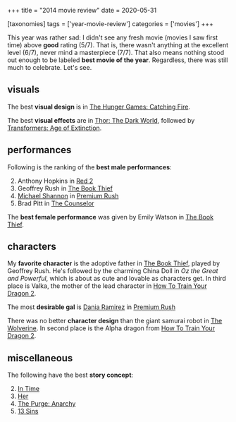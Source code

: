 +++
title = "2014 movie review"
date = 2020-05-31

[taxonomies]
tags = ['year-movie-review']
categories = ['movies']
+++

This year was rather sad: I didn't see any fresh movie (movies I saw
first time) above **good** rating (5/7). That is, there wasn't anything
at the excellent level (6/7), never mind a masterpiece (7/7). That also
means nothing stood out enough to be labeled **best movie of the year**.
Regardless, there was still much to celebrate. Let's see.

## visuals

The best **visual design** is in [The Hunger Games: Catching Fire].

The best **visual effects** are in [Thor: The Dark World], followed by
[Transformers: Age of Extinction].

## performances

Following is the ranking of the **best male performances**:

2.  Anthony Hopkins in [Red 2]
4.  Geoffrey Rush in [The Book Thief]
5.  [Michael Shannon] in [Premium Rush]
6.  Brad Pitt in [The Counselor]

The **best female performance** was given by Emily Watson in [The Book Thief].

## characters

My **favorite character** is the adoptive father in [The Book Thief],
played by Geoffrey Rush. He's followed by the charming China Doll in
*Oz the Great and Powerful*, which is about as cute and lovable as
characters get. In third place is Valka, the mother of the lead
character in [How To Train Your Dragon 2].

The most **desirable gal** is [Dania Ramirez] in [Premium Rush]

There was no better **character design** than the giant samurai robot in
[The Wolverine]. In second place is the Alpha dragon from [How To Train
Your Dragon 2].

## miscellaneous

The following have the best **story concept**:

2.  [In Time]
4.  [Her]
5.  [The Purge: Anarchy]
6.  [13 Sins]

[The Hunger Games: Catching Fire]: @/the-hunger-games-catching-fire-2013.md
[Thor: The Dark World]: @/thor-the-dark-world-2013.md
[Transformers: Age of Extinction]: @/transformers-age-of-extinction-2014.md
[Laurence R. Harvey]: http://www.imdb.com/name/nm4030776
[Michael Shannon]: http://en.wikipedia.org/wiki/Michael_Shannon
[Red 2]: @/red-2-2013.md
[Tom Wilkinson]: http://en.wikipedia.org/wiki/Tom_Wilkinson
[The Book Thief]: @/the-book-thief-2013.md
[Premium Rush]: @/premium-rush-2012.md
[The Counselor]: @/the-counselor-2013.md
[Susanne Lothar]: http://en.wikipedia.org/wiki/Susanne_Lothar
[How To Train Your Dragon 2]: @/how-to-train-your-dragon-2-2014.md
[Dania Ramirez]: http://en.wikipedia.org/wiki/Dania_Ramirez
[The Wolverine]: @/the-wolverine-2013.md
[In Time]: @/in-time-2011.md
[Her]: @/her.md
[The Purge: Anarchy]: @/the-purge-anarchy-2014.md
[13 Sins]: @/13-sins-2014.md
